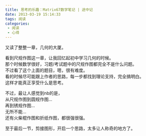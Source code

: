 ```yaml
---
title: 思考的乐趣：Matrix67数学笔记 | 途中记
date: 2013-03-19 15:14:33
tags: 阅读
categories: 
 - 阅读
 - 心得
---
```

又读了整整一章，几何的大厦。

看到尺规作图这一章，让我回忆起初中学习几何的时候。  
那个时候数学很好，习题/考试题中的尺规作图都完全不是什么问题。  
不过看了这个上面的题目，嗯，很有难度。  
看的时候尽可能跟上作者的思路，每一步都找到理论支持，完全搞明白。  
这样才能真正享受什么是思考。

不过，最让人感觉到nb的是，  
从尺规作图到圆规作图...  
再到锈规作图...  
无所不能...  
还有火柴棍作图和折纸作图，都很强很强。

至于最后一节，剪接图形，开启一个思路，太多让人称奇的地方了。